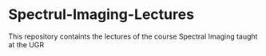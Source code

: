 # Spectrul-Imaging-Lectures

This repository containts the lectures of the course Spectral Imaging taught at the UGR 
